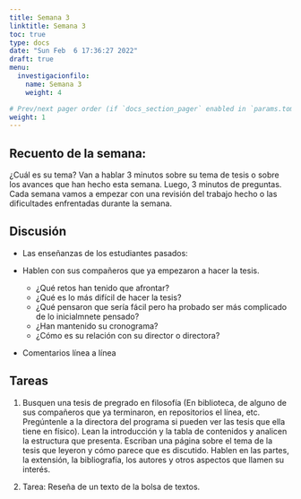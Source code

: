 ```yaml
---
title: Semana 3
linktitle: Semana 3 
toc: true
type: docs
date: "Sun Feb  6 17:36:27 2022"
draft: true
menu:
  investigacionfilo:
    name: Semana 3
    weight: 4

# Prev/next pager order (if `docs_section_pager` enabled in `params.toml`)
weight: 1
---
```


## Recuento de la semana: 

¿Cuál es su tema? Van a hablar 3 minutos sobre su tema de tesis o sobre los avances que han hecho esta semana. Luego, 3 minutos de preguntas. Cada semana vamos a empezar con una revisión del trabajo hecho o las dificultades enfrentadas durante la semana.


## Discusión 

- Las enseñanzas de los estudiantes pasados: 
- Hablen con sus compañeros que ya empezaron a hacer la tesis. 

  - ¿Qué retos han tenido que afrontar? 
  - ¿Qué es lo más difícil de hacer la tesis? 
  - ¿Qué pensaron que sería fácil pero ha probado ser más complicado de lo inicialmnete pensado? 
  - ¿Han mantenido su cronograma? 
  - ¿Cómo es su relación con su director o directora?
  
- Comentarios línea a línea 
  
## Tareas

1. Busquen una tesis de pregrado en filosofía (En biblioteca, de alguno de sus compañeros que ya terminaron, en repositorios el línea, etc. Pregúntenle a la directora del programa si pueden ver las tesis que ella tiene en físico). Lean la introducción y la tabla de contenidos y analicen la estructura que presenta. Escriban una página sobre el tema de la tesis que leyeron y cómo parece que es discutido. Hablen en las partes, la extensión, la bibliografía, los autores y otros aspectos que llamen su interés.
    
1. Tarea: Reseña de un texto de la bolsa de textos.